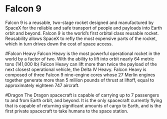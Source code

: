 # Falcon 9
Falcon 9 is a reusable, two-stage rocket designed and manufactured by SpaceX for the reliable and safe transport of people and payloads into Earth orbit and beyond. Falcon 9 is the world’s first orbital class reusable rocket. Reusability allows SpaceX to refly the most expensive parts of the rocket, which in turn drives down the cost of space access.

#Falcon Heavy
Falcon Heavy is the most powerful operational rocket in the world by a factor of two. With the ability to lift into orbit nearly 64 metric tons (141,000 lb) Falcon Heavy can lift more than twice the payload of the next closest operational vehicle, the Delta IV Heavy. Falcon Heavy is composed of three Falcon 9 nine-engine cores whose 27 Merlin engines together generate more than 5 million pounds of thrust at liftoff, equal to approximately eighteen 747 aircraft.

#Dragon
The Dragon spacecraft is capable of carrying up to 7 passengers to and from Earth orbit, and beyond. It is the only spacecraft currently flying that is capable of returning significant amounts of cargo to Earth, and is the first private spacecraft to take humans to the space station.